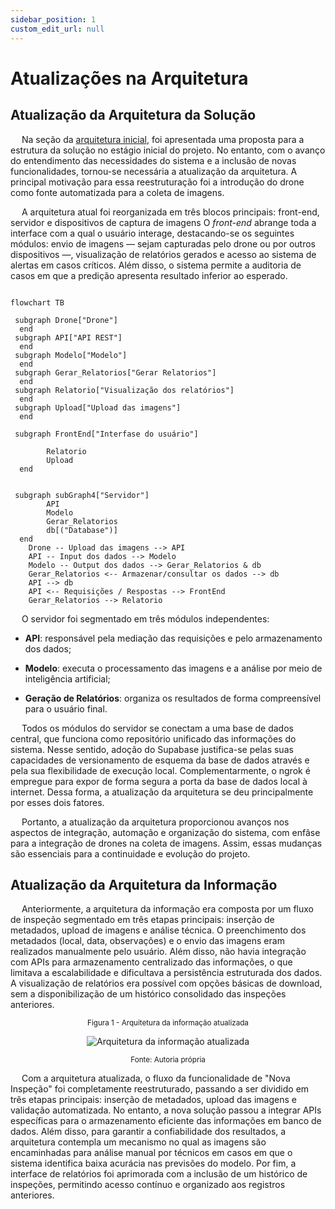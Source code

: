 ```yaml
---
sidebar_position: 1
custom_edit_url: null
---
```


# Atualizações na Arquitetura

## Atualização da Arquitetura da Solução

&emsp; Na seção da [arquitetura inicial](docs\sprint-1\especificacoes-tecnicas\Arquitetura_Inicial.md), foi apresentada uma proposta para a estrutura da solução no estágio inicial do projeto. No entanto, com o avanço do entendimento das necessidades do sistema e a inclusão de novas funcionalidades, tornou-se necessária a atualização da arquitetura. A principal motivação para essa reestruturação foi a introdução do drone como fonte automatizada para a coleta de imagens.

&emsp; A arquitetura atual foi reorganizada em três blocos principais: front-end, servidor e dispositivos de captura de imagens O *front-end* abrange toda a interface com a qual o usuário interage, destacando-se os seguintes módulos: envio de imagens — sejam capturadas pelo drone ou por outros dispositivos —, visualização de relatórios gerados e acesso ao sistema de alertas em casos críticos. Além disso, o sistema permite a auditoria de casos em que a predição apresenta resultado inferior ao esperado.

```mermaid

flowchart TB

 subgraph Drone["Drone"]
  end
 subgraph API["API REST"]
  end
 subgraph Modelo["Modelo"]
  end
 subgraph Gerar_Relatorios["Gerar Relatorios"]
  end
 subgraph Relatorio["Visualização dos relatórios"]
  end
 subgraph Upload["Upload das imagens"]
  end

 subgraph FrontEnd["Interfase do usuário"]

        Relatorio
        Upload
  end
  

 subgraph subGraph4["Servidor"]
        API
        Modelo
        Gerar_Relatorios
        db[("Database")]
  end
    Drone -- Upload das imagens --> API
    API -- Input dos dados --> Modelo
    Modelo -- Output dos dados --> Gerar_Relatorios & db
    Gerar_Relatorios <-- Armazenar/consultar os dados --> db
    API --> db
    API <-- Requisições / Respostas --> FrontEnd
    Gerar_Relatorios --> Relatorio

```

&emsp; O servidor foi segmentado em três módulos independentes:

* **API**: responsável pela mediação das requisições e pelo armazenamento dos dados;

* **Modelo**: executa o processamento das imagens e a análise por meio de inteligência artificial;

* **Geração de Relatórios**: organiza os resultados de forma compreensível para o usuário final.

&emsp; Todos os módulos do servidor se conectam a uma base de dados central, que funciona como repositório unificado das informações do sistema. Nesse sentido, adoção do Supabase justifica-se pelas suas capacidades de versionamento de esquema da base de dados através e pela sua flexibilidade de execução local. Complementarmente, o ngrok é empregue para expor de forma segura a porta da base de dados local à internet. Dessa forma, a atualização da arquitetura se deu principalmente por esses dois fatores.

&emsp; Portanto, a atualização da arquitetura proporcionou avanços nos aspectos de integração, automação e organização do sistema, com enfâse para a integração de drones na coleta de imagens. Assim, essas mudanças são essenciais para a continuidade e evolução do projeto.

## Atualização da Arquitetura da Informação

&emsp; Anteriormente, a arquitetura da informação era composta por um fluxo de inspeção segmentado em três etapas principais: inserção de metadados, upload de imagens e análise técnica. O preenchimento dos metadados (local, data, observações) e o envio das imagens eram realizados manualmente pelo usuário. Além disso, não havia integração com APIs para armazenamento centralizado das informações, o que limitava a escalabilidade e dificultava a persistência estruturada dos dados. A visualização de relatórios era possível com opções básicas de download, sem a disponibilização de um histórico consolidado das inspeções anteriores.

<div align="center" width="100%">

<sub>Figura 1 - Arquitetura da informação atualizada</sub>

![Arquitetura da informação atualizada](/img/arquiteturaInfoSprint2.png)

<sup>Fonte: Autoria própria </sup>

</div>

&emsp; Com a arquitetura atualizada, o fluxo da funcionalidade de "Nova Inspeção" foi completamente reestruturado, passando a ser dividido em três etapas principais: inserção de metadados, upload das imagens e validação automatizada. No entanto, a nova solução passou a integrar APIs específicas para o armazenamento eficiente das informações em banco de dados. Além disso,  para garantir a confiabilidade dos resultados, a arquitetura contempla um mecanismo no qual as imagens são encaminhadas para análise manual por técnicos em casos em que o sistema identifica baixa acurácia nas previsões do modelo. Por fim, a interface de relatórios foi aprimorada com a inclusão de um histórico de inspeções, permitindo acesso contínuo e organizado aos registros anteriores.